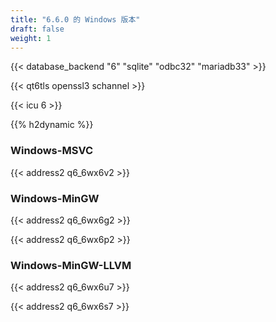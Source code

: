 ```yaml
---
title: "6.6.0 的 Windows 版本"
draft: false
weight: 1
---
```


{{< database_backend "6" "sqlite" "odbc32" "mariadb33" >}}

{{< qt6tls openssl3 schannel >}}

{{< icu 6 >}}

{{% h2dynamic %}}

### Windows-MSVC

{{< address2 q6_6wx6v2 >}}

### Windows-MinGW

{{< address2 q6_6wx6g2 >}}

{{< address2 q6_6wx6p2 >}}

### Windows-MinGW-LLVM

{{< address2 q6_6wx6u7 >}}

{{< address2 q6_6wx6s7 >}}
